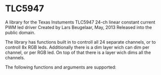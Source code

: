 TLC5947
=======

A library for the Texas Instuments TLC5947 24-ch linear constant current PWM led driver
Created by Lars Beugelaar, May, 2013
Released into the public domain.

The library has functions built in to controll all 24 separate channels, or to controll 8x RGB leds.
Additionally there is a dim layer wich can dim per channel, or per RGB led.
On top of that there is a layer wich dims all the channels.

The following functions and arguments are supported:
